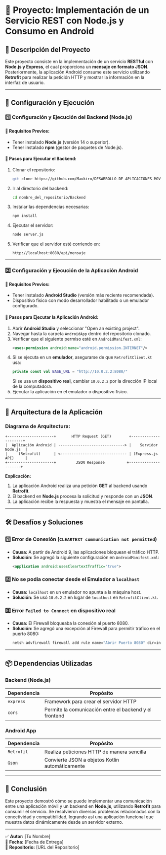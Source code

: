 # 📌 Proyecto: Implementación de un Servicio REST con Node.js y Consumo en Android

## 📖 Descripción del Proyecto
Este proyecto consiste en la implementación de un servicio **RESTful** con **Node.js y Express**, el cual proporciona un **mensaje en formato JSON**. Posteriormente, la aplicación Android consume este servicio utilizando **Retrofit** para realizar la petición HTTP y mostrar la información en la interfaz de usuario.

---

## 🚀 Configuración y Ejecución

### **1️⃣ Configuración y Ejecución del Backend (Node.js)**

#### 📌 **Requisitos Previos:**
- Tener instalado **Node.js** (versión 14 o superior).
- Tener instalado **npm** (gestor de paquetes de Node.js).

#### 📌 **Pasos para Ejecutar el Backend:**
1. Clonar el repositorio:
   ```sh
   git clone https://github.com/Maukiro/DESARROLLO-DE-APLICACIONES-MOVILES-NATIVAS/edit/main/Tarea3-Ejercicio1/README.md
   ```
2. Ir al directorio del backend:
   ```sh
   cd nombre_del_repositorio/Backend
   ```
3. Instalar las dependencias necesarias:
   ```sh
   npm install
   ```
4. Ejecutar el servidor:
   ```sh
   node server.js
   ```
5. Verificar que el servidor esté corriendo en:
   ```
   http://localhost:8080/api/mensaje
   ```

---

### **2️⃣ Configuración y Ejecución de la Aplicación Android**

#### 📌 **Requisitos Previos:**
- Tener instalado **Android Studio** (versión más reciente recomendada).
- Dispositivo físico con modo desarrollador habilitado o un emulador configurado.

#### 📌 **Pasos para Ejecutar la Aplicación Android:**
1. Abrir **Android Studio** y seleccionar "Open an existing project".
2. Navegar hasta la carpeta `AndroidApp` dentro del repositorio clonado.
3. Verificar que el siguiente permiso esté en `AndroidManifest.xml`:
   ```xml
   <uses-permission android:name="android.permission.INTERNET"/>
   ```
4. Si se ejecuta en un **emulador**, asegurarse de que `RetrofitClient.kt` usa:
   ```kotlin
   private const val BASE_URL = "http://10.0.2.2:8080/"
   ```
   Si se usa un **dispositivo real**, cambiar `10.0.2.2` por la dirección IP local de la computadora.
5. Ejecutar la aplicación en el emulador o dispositivo físico.

---

## 📌 Arquitectura de la Aplicación

### **Diagrama de Arquitectura:**
```
+---------------------+       HTTP Request (GET)        +---------------------+
|  Aplicación Android | ------------------------------> |    Servidor Node.js  |
|     (Retrofit)      | <------------------------------ | (Express.js API)     |
+---------------------+         JSON Response          +---------------------+
```

**Explicación:**
1. La aplicación Android realiza una petición **GET** al backend usando **Retrofit**.
2. El backend en **Node.js** procesa la solicitud y responde con un **JSON**.
3. La aplicación recibe la respuesta y muestra el mensaje en pantalla.

---

## 🛠️ Desafíos y Soluciones

### **1️⃣ Error de Conexión (`CLEARTEXT communication not permitted`)**
- **Causa:** A partir de Android 9, las aplicaciones bloquean el tráfico HTTP.
- **Solución:** Se agregó la siguiente configuración en `AndroidManifest.xml`:
  ```xml
  <application android:usesCleartextTraffic="true">
  ```

### **2️⃣ No se podía conectar desde el Emulador a `localhost`**
- **Causa:** `localhost` en un emulador no apunta a la máquina host.
- **Solución:** Se usó `10.0.2.2` en lugar de `localhost` en `RetrofitClient.kt`.

### **3️⃣ Error `Failed to Connect` en dispositivo real**
- **Causa:** El Firewall bloqueaba la conexión al puerto 8080.
- **Solución:** Se agregó una excepción al Firewall para permitir tráfico en el puerto 8080:
  ```sh
  netsh advfirewall firewall add rule name="Abrir Puerto 8080" dir=in action=allow protocol=TCP localport=8080
  ```

---

## 📦 Dependencias Utilizadas

### **Backend (Node.js)**
| Dependencia  | Propósito |
|-------------|----------|
| `express`   | Framework para crear el servidor HTTP |
| `cors`      | Permite la comunicación entre el backend y el frontend |

### **Android App**
| Dependencia  | Propósito |
|-------------|----------|
| `Retrofit`  | Realiza peticiones HTTP de manera sencilla |
| `Gson`      | Convierte JSON a objetos Kotlin automáticamente |

---

## 📌 Conclusión
Este proyecto demostró cómo se puede implementar una comunicación entre una aplicación móvil y un backend en **Node.js**, utilizando **Retrofit** para consumir el servicio. Se resolvieron diversos problemas relacionados con la conectividad y compatibilidad, logrando así una aplicación funcional que muestra datos dinámicamente desde un servidor externo.

---

✅ **Autor:** [Tu Nombre]  
📅 **Fecha:** [Fecha de Entrega]  
🚀 **Repositorio:** [URL del Repositorio]


